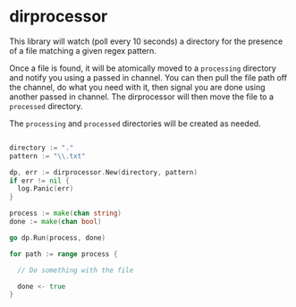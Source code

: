 dirprocessor
============

This library will watch (poll every 10 seconds) a directory for the presence of a file matching a given regex pattern.

Once a file is found, it will be atomically moved to a `processing` directory and notify you using a passed in channel.
You can then pull the file path off the channel, do what you need with it, then signal you are done using another 
passed in channel. The dirprocessor will then move the file to a `processed` directory.

The `processing` and `processed` directories will be created as needed.

```go

directory := "."
pattern := "\\.txt"

dp, err := dirprocessor.New(directory, pattern)
if err != nil {
  log.Panic(err)
}

process := make(chan string)
done := make(chan bool)

go dp.Run(process, done)

for path := range process {

  // Do something with the file

  done <- true
}

```


